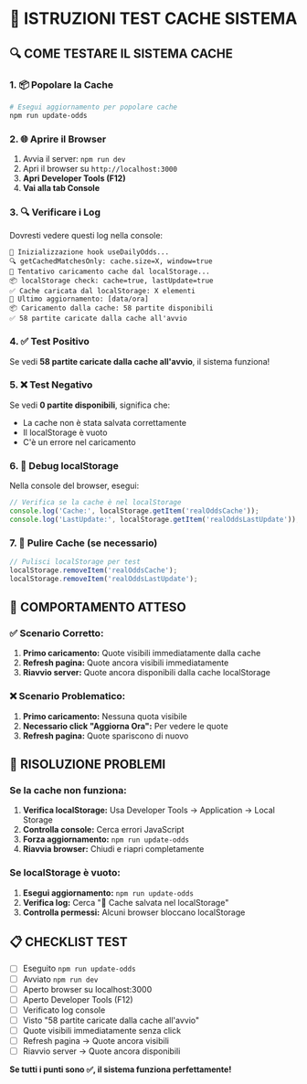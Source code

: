 # 🧪 ISTRUZIONI TEST CACHE SISTEMA

## 🔍 **COME TESTARE IL SISTEMA CACHE**

### **1. 📦 Popolare la Cache**
```bash
# Esegui aggiornamento per popolare cache
npm run update-odds
```

### **2. 🌐 Aprire il Browser**
1. Avvia il server: `npm run dev`
2. Apri il browser su `http://localhost:3000`
3. **Apri Developer Tools (F12)**
4. **Vai alla tab Console**

### **3. 🔍 Verificare i Log**
Dovresti vedere questi log nella console:

```
🚀 Inizializzazione hook useDailyOdds...
🔍 getCachedMatchesOnly: cache.size=X, window=true
🔄 Tentativo caricamento cache dal localStorage...
📦 localStorage check: cache=true, lastUpdate=true
✅ Cache caricata dal localStorage: X elementi
📅 Ultimo aggiornamento: [data/ora]
📦 Caricamento dalla cache: 58 partite disponibili
✅ 58 partite caricate dalla cache all'avvio
```

### **4. ✅ Test Positivo**
Se vedi **58 partite caricate dalla cache all'avvio**, il sistema funziona!

### **5. ❌ Test Negativo**
Se vedi **0 partite disponibili**, significa che:
- La cache non è stata salvata correttamente
- Il localStorage è vuoto
- C'è un errore nel caricamento

### **6. 🔧 Debug localStorage**
Nella console del browser, esegui:
```javascript
// Verifica se la cache è nel localStorage
console.log('Cache:', localStorage.getItem('realOddsCache'));
console.log('LastUpdate:', localStorage.getItem('realOddsLastUpdate'));
```

### **7. 🧹 Pulire Cache (se necessario)**
```javascript
// Pulisci localStorage per test
localStorage.removeItem('realOddsCache');
localStorage.removeItem('realOddsLastUpdate');
```

## 🎯 **COMPORTAMENTO ATTESO**

### **✅ Scenario Corretto:**
1. **Primo caricamento:** Quote visibili immediatamente dalla cache
2. **Refresh pagina:** Quote ancora visibili immediatamente
3. **Riavvio server:** Quote ancora disponibili dalla cache localStorage

### **❌ Scenario Problematico:**
1. **Primo caricamento:** Nessuna quota visibile
2. **Necessario click "Aggiorna Ora":** Per vedere le quote
3. **Refresh pagina:** Quote spariscono di nuovo

## 🔧 **RISOLUZIONE PROBLEMI**

### **Se la cache non funziona:**
1. **Verifica localStorage:** Usa Developer Tools → Application → Local Storage
2. **Controlla console:** Cerca errori JavaScript
3. **Forza aggiornamento:** `npm run update-odds`
4. **Riavvia browser:** Chiudi e riapri completamente

### **Se localStorage è vuoto:**
1. **Esegui aggiornamento:** `npm run update-odds`
2. **Verifica log:** Cerca "💾 Cache salvata nel localStorage"
3. **Controlla permessi:** Alcuni browser bloccano localStorage

## 📋 **CHECKLIST TEST**

- [ ] Eseguito `npm run update-odds`
- [ ] Avviato `npm run dev`
- [ ] Aperto browser su localhost:3000
- [ ] Aperto Developer Tools (F12)
- [ ] Verificato log console
- [ ] Visto "58 partite caricate dalla cache all'avvio"
- [ ] Quote visibili immediatamente senza click
- [ ] Refresh pagina → Quote ancora visibili
- [ ] Riavvio server → Quote ancora disponibili

**Se tutti i punti sono ✅, il sistema funziona perfettamente!** 